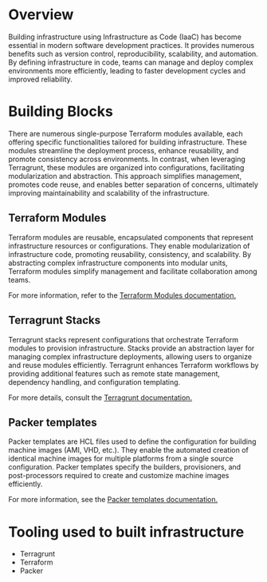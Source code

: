 # Overview
Building infrastructure using Infrastructure as Code (IaaC) has become essential in modern software development practices. It provides numerous benefits such as version control, reproducibility, scalability, and automation. By defining infrastructure in code, teams can manage and deploy complex environments more efficiently, leading to faster development cycles and improved reliability.

# Building Blocks

There are numerous single-purpose Terraform modules available, each offering specific functionalities tailored for building infrastructure. These modules streamline the deployment process, enhance reusability, and promote consistency across environments. In contrast, when leveraging Terragrunt, these modules are organized into configurations, facilitating modularization and abstraction. This approach simplifies management, promotes code reuse, and enables better separation of concerns, ultimately improving maintainability and scalability of the infrastructure.

## Terraform Modules
Terraform modules are reusable, encapsulated components that represent infrastructure resources or configurations. They enable modularization of infrastructure code, promoting reusability, consistency, and scalability. By abstracting complex infrastructure components into modular units, Terraform modules simplify management and facilitate collaboration among teams.

For more information, refer to the [Terraform Modules documentation.](terraform/index.md)

## Terragrunt Stacks

Terragrunt stacks represent configurations that orchestrate Terraform modules to provision infrastructure. Stacks provide an abstraction layer for managing complex infrastructure deployments, allowing users to organize and reuse modules efficiently. Terragrunt enhances Terraform workflows by providing additional features such as remote state management, dependency handling, and configuration templating.

For more details, consult the [Terragrunt documentation.](terragrunt/index.md)

## Packer templates

Packer templates are HCL files used to define the configuration for building machine images (AMI, VHD, etc.). They enable the automated creation of identical machine images for multiple platforms from a single source configuration. Packer templates specify the builders, provisioners, and post-processors required to create and customize machine images efficiently.

For more information, see the [Packer templates documentation.](packer/index.md)

# Tooling used to built infrastructure
- Terragrunt
- Terraform
- Packer